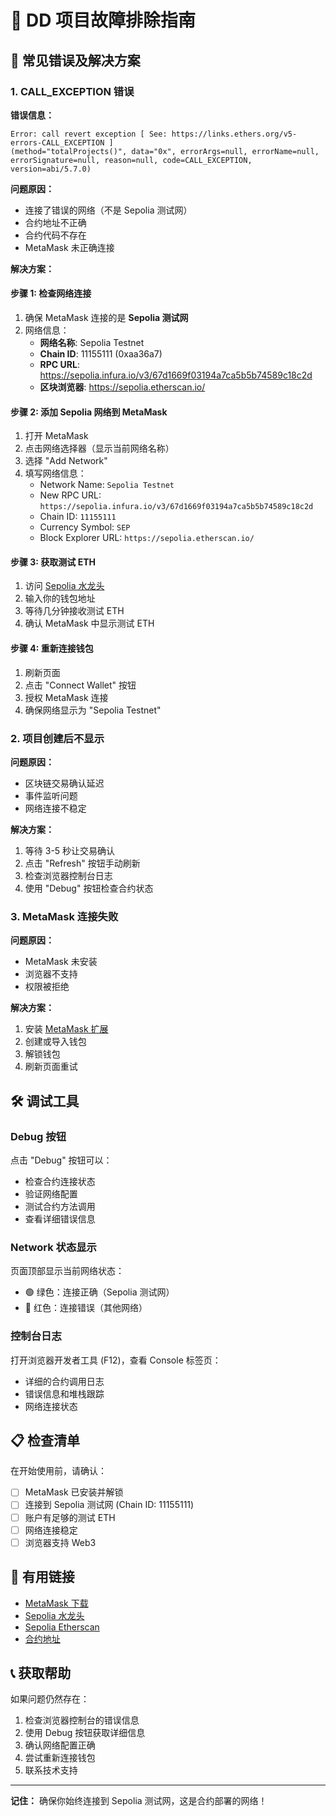 # 🔧 DD 项目故障排除指南

## 🚨 常见错误及解决方案

### 1. CALL_EXCEPTION 错误

**错误信息：**
```
Error: call revert exception [ See: https://links.ethers.org/v5-errors-CALL_EXCEPTION ] 
(method="totalProjects()", data="0x", errorArgs=null, errorName=null, errorSignature=null, reason=null, code=CALL_EXCEPTION, version=abi/5.7.0)
```

**问题原因：**
- 连接了错误的网络（不是 Sepolia 测试网）
- 合约地址不正确
- 合约代码不存在
- MetaMask 未正确连接

**解决方案：**

#### 步骤 1: 检查网络连接
1. 确保 MetaMask 连接的是 **Sepolia 测试网**
2. 网络信息：
   - **网络名称**: Sepolia Testnet
   - **Chain ID**: 11155111 (0xaa36a7)
   - **RPC URL**: https://sepolia.infura.io/v3/67d1669f03194a7ca5b5b74589c18c2d
   - **区块浏览器**: https://sepolia.etherscan.io/

#### 步骤 2: 添加 Sepolia 网络到 MetaMask
1. 打开 MetaMask
2. 点击网络选择器（显示当前网络名称）
3. 选择 "Add Network"
4. 填写网络信息：
   - Network Name: `Sepolia Testnet`
   - New RPC URL: `https://sepolia.infura.io/v3/67d1669f03194a7ca5b5b74589c18c2d`
   - Chain ID: `11155111`
   - Currency Symbol: `SEP`
   - Block Explorer URL: `https://sepolia.etherscan.io/`

#### 步骤 3: 获取测试 ETH
1. 访问 [Sepolia 水龙头](https://sepoliafaucet.com/)
2. 输入你的钱包地址
3. 等待几分钟接收测试 ETH
4. 确认 MetaMask 中显示测试 ETH

#### 步骤 4: 重新连接钱包
1. 刷新页面
2. 点击 "Connect Wallet" 按钮
3. 授权 MetaMask 连接
4. 确保网络显示为 "Sepolia Testnet"

### 2. 项目创建后不显示

**问题原因：**
- 区块链交易确认延迟
- 事件监听问题
- 网络连接不稳定

**解决方案：**
1. 等待 3-5 秒让交易确认
2. 点击 "Refresh" 按钮手动刷新
3. 检查浏览器控制台日志
4. 使用 "Debug" 按钮检查合约状态

### 3. MetaMask 连接失败

**问题原因：**
- MetaMask 未安装
- 浏览器不支持
- 权限被拒绝

**解决方案：**
1. 安装 [MetaMask 扩展](https://metamask.io/download/)
2. 创建或导入钱包
3. 解锁钱包
4. 刷新页面重试

## 🛠️ 调试工具

### Debug 按钮
点击 "Debug" 按钮可以：
- 检查合约连接状态
- 验证网络配置
- 测试合约方法调用
- 查看详细错误信息

### Network 状态显示
页面顶部显示当前网络状态：
- 🟢 绿色：连接正确（Sepolia 测试网）
- 🔴 红色：连接错误（其他网络）

### 控制台日志
打开浏览器开发者工具 (F12)，查看 Console 标签页：
- 详细的合约调用日志
- 错误信息和堆栈跟踪
- 网络连接状态

## 📋 检查清单

在开始使用前，请确认：

- [ ] MetaMask 已安装并解锁
- [ ] 连接到 Sepolia 测试网 (Chain ID: 11155111)
- [ ] 账户有足够的测试 ETH
- [ ] 网络连接稳定
- [ ] 浏览器支持 Web3

## 🔗 有用链接

- [MetaMask 下载](https://metamask.io/download/)
- [Sepolia 水龙头](https://sepoliafaucet.com/)
- [Sepolia Etherscan](https://sepolia.etherscan.io/)
- [合约地址](https://sepolia.etherscan.io/address/0xD70B1FE1E96996dac8806D50b9Bd7B94a1fF8C35)

## 📞 获取帮助

如果问题仍然存在：

1. 检查浏览器控制台的错误信息
2. 使用 Debug 按钮获取详细信息
3. 确认网络配置正确
4. 尝试重新连接钱包
5. 联系技术支持

---

**记住：** 确保你始终连接到 Sepolia 测试网，这是合约部署的网络！

